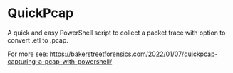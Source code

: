 # QuickPcap

A quick and easy PowerShell script to collect a packet trace with option to convert .etl to .pcap.

For more see: https://bakerstreetforensics.com/2022/01/07/quickpcap-capturing-a-pcap-with-powershell/
